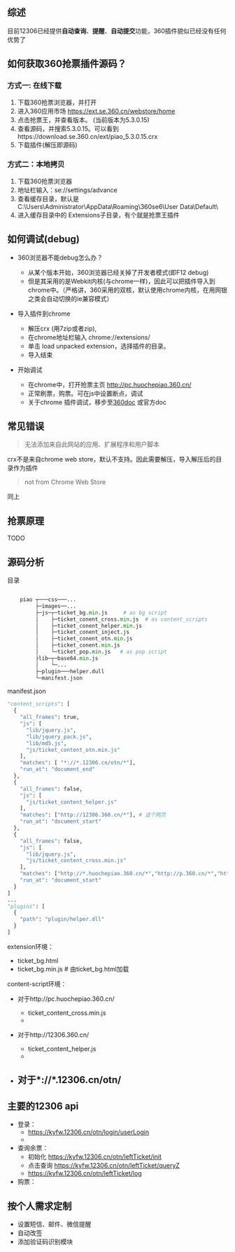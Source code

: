

## 综述

目前12306已经提供**自动查询**、**提醒**、**自动提交**功能，360插件貌似已经没有任何优势了




## 如何获取360抢票插件源码？


### 方式一: 在线下载
1. 下载360抢票浏览器，并打开
1. 进入360应用市场 https://ext.se.360.cn/webstore/home
1. 点击抢票王，并查看版本。 (当前版本为5.3.0.15)
1. 查看源码，并搜索5.3.0.15。可以看到 https:\/\/download.se.360.cn\/ext\/piao_5.3.0.15.crx
1. 下载插件(解压即源码)



### 方式二：本地拷贝
1. 下载360抢票浏览器
1. 地址栏输入：se://settings/advance
1. 查看缓存目录，默认是 C:\Users\Administrator\AppData\Roaming\360se6\User Data\Default\
1. 进入缓存目录中的 Extensions子目录，有个就是抢票王插件


## 如何调试(debug)

- 360浏览器不能debug怎么办？
  - 从某个版本开始，360浏览器已经关掉了开发者模式(即F12 debug)
  - 但是其采用的是Webkit内核(与chrome一样)，因此可以把插件导入到chrome中。（严格讲，360采用的双核，默认使用chrome内核，在用网银之类会自动切换的ie兼容模式）

- 导入插件到chrome
  - 解压crx (用7zip或者zip),
  - 在chrome地址栏输入 chrome://extensions/
  - 单击 load unpacked extension，选择插件的目录。
  - 导入结束
- 开始调试
  - 在chrome中，打开抢票主页 http://pc.huochepiao.360.cn/
  - 正常刷票，购票。可在js中设置断点，调试
  - 关于chrome 插件调试，移步至[360doc](http://open.chrome.360.cn/extension_dev/overview.html) 或官方doc

## 常见错误

>无法添加来自此网站的应用、扩展程序和用户脚本

crx不是来自chrome web store，默认不支持。因此需要解压，导入解压后的目录作为插件

> not from Chrome Web Store

同上



## 抢票原理

TODO

## 源码分析

目录

```python

	piao ┬───css───...
	     ├─images──...
	     ├─js─┬─ticket_bg.min.js     # as bg script
	     │    ├─ticket_conent_cross.min.js  # as content_scripts
	     │    ├─ticket_conent_helper.min.js
	     │    ├─ticket_conent_inject.js
	     │    ├─ticket_conent_otn.min.js
	     │    ├─ticket_conent.min.js
	     │    └─ticket_pop.min.js   # as pop script
	     ├lib─┬─base64.min.js
	     │    └─...
	     ├─plugin───helper.dull
	     └─manifest.json

```

manifest.json
```python
"content_scripts": [
  {
    "all_frames": true,
    "js": [
      "lib/jquery.js",
      "lib/jquery_pack.js",
      "lib/md5.js",
      "js/ticket_content_otn.min.js"
    ],
    "matches": [ "*://*.12306.cn/otn/*"],
    "run_at": "document_end"
  },
  {
    "all_frames": false,
    "js": [
      "js/ticket_content_helper.js"
    ],
    "matches": ["http://12306.360.cn/*"], # 这个网页
    "run_at": "document_start"
  },
  {
    "all_frames": false,
    "js": [
      "lib/jquery.js",
      "js/ticket_content_cross.min.js"
    ],
    "matches": ["http://*.huochepiao.360.cn/*","http://p.360.cn/*","https://lxqp.360.cn/*","http://huijia.corp.qihoo.net/*","http://*.12306.360.cn/*","http://se.360.cn/*"],
    "run_at": "document_start"
  }
]
...
"plugins": [
  {
    "path": "plugin/helper.dll"
  }
]

```


extension环境：
- ticket_bg.html
- ticket_bg.min.js  # 由ticket_bg.html加载


content-script环境：

- 对于http://pc.huochepiao.360.cn/
  - ticket_content_cross.min.js
  -

- 对于http://12306.360.cn/
  - ticket_content_helper.js
  -

- 对于*://*.12306.cn/otn/
  -


## 主要的12306 api

- 登录：
  - https://kyfw.12306.cn/otn/login/userLogin
  -
- 查询余票：
  - 初始化 https://kyfw.12306.cn/otn/leftTicket/init
  - 点击查询 https://kyfw.12306.cn/otn/leftTicket/queryZ
  - https://kyfw.12306.cn/otn/leftTicket/log
- 购票：




## 按个人需求定制
- 设置短信、邮件、微信提醒
- 自动改签
- 添加验证码识别模块
